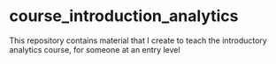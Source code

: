 # course_introduction_analytics
This repository contains material that I create to teach the introductory analytics course, for someone at an entry level
